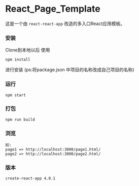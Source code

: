 # React_Page_Template
这是一个由 `react-react-app` 改造的多入口React应用模板。

### 安装
Clone到本地以后 使用
```
npm install
```

进行安装
(ps:将package.json 中项目的名称改成自己项目的名称)
### 运行
```
npm start
```

### 打包
```
npm run build
```

### 浏览
```
如:
page1 => http://localhost:3000/page1.html/ 
page2 => http://localhost:3000/page2.html/
```


### 版本
```
create-react-app 4.0.1
```
